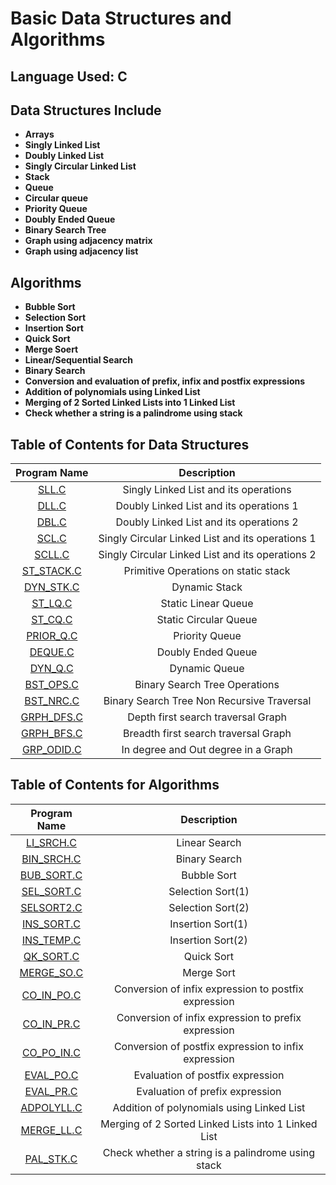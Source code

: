 # Basic Data Structures and Algorithms

## Language Used: C

## Data Structures Include

* **Arrays**
* **Singly Linked List**
* **Doubly Linked List**
* **Singly Circular Linked List**
* **Stack**
* **Queue**
* **Circular queue**
* **Priority Queue**
* **Doubly Ended Queue**
* **Binary Search Tree** 
* **Graph using adjacency matrix**
* **Graph using adjacency list**

## Algorithms

* **Bubble Sort**
* **Selection Sort**
* **Insertion Sort**
* **Quick Sort**
* **Merge Soert**
* **Linear/Sequential Search**
* **Binary Search**
* **Conversion and evaluation of prefix, infix and postfix expressions**
* **Addition of polynomials using Linked List** 
* **Merging of 2 Sorted Linked Lists into 1 Linked List**
* **Check whether a string is a palindrome using stack**


## Table of Contents for Data Structures

| Program Name                     | Description                          |
| :-----------------------------:  | :--------------------------------:   |
|[SLL.C](Programs/SLL.C)            |Singly Linked List and its operations|
|[DLL.C](Programs/DLL.C)            |Doubly Linked List and its operations 1|
|[DBL.C](Programs/DBL.C)            |Doubly Linked List and its operations 2|
|[SCL.C](Programs/SCL.C)            |Singly Circular Linked List and its operations 1|
|[SCLL.C](Programs/SCLL.C)          |Singly Circular Linked List and its operations 2|
|[ST_STACK.C](Programs/ST_STACK.C)  |Primitive Operations on static stack|
|[DYN_STK.C](Programs/DYN_STK.C)    |Dynamic Stack|
|[ST_LQ.C](Programs/ST_LQ.C)        |Static Linear Queue|
|[ST_CQ.C](Programs/ST_CQ.C)        |Static Circular Queue|
|[PRIOR_Q.C](Programs/PRIOR_Q.C)    |Priority Queue|
|[DEQUE.C](Programs/DEQUE.C)        |Doubly Ended Queue|
|[DYN_Q.C](Programs/DYN_Q.C)        |Dynamic Queue|
|[BST_OPS.C](Programs/BST_OPS.C)    |Binary Search Tree Operations|
|[BST_NRC.C](Programs/BST_NRT.C)    |Binary Search Tree Non Recursive Traversal|
|[GRPH_DFS.C](Programs/GRPH_DFS.C)  |Depth first search traversal Graph|
|[GRPH_BFS.C](Programs/GRPH_BFS.C)  |Breadth first search traversal Graph|
|[GRP_ODID.C](Programs/GRP_ODID.C)  |In degree and Out degree in a Graph|



## Table of Contents for Algorithms

| Program Name                     | Description                          |
| :-----------------------------:  | :--------------------------------:   |
|[LI_SRCH.C](Programs/LI_SRCH.C)      |Linear Search|
|[BIN_SRCH.C](Programs/BIN_SRCH.C)    |Binary Search|
|[BUB_SORT.C](Programs/BUB_SORT.C)    |Bubble Sort|
|[SEL_SORT.C](Programs/SEL_SORT.C)    |Selection Sort(1)|
|[SELSORT2.C](Programs/SELSORT2.C)    |Selection Sort(2)|
|[INS_SORT.C](Programs/INS_SORT.C)    |Insertion Sort(1)|
|[INS_TEMP.C](Programs/INS_TEMP.C)    |Insertion Sort(2)|
|[QK_SORT.C](Programs/QK_SORT.C)      |Quick Sort|
|[MERGE_SO.C](Programs/MERGE_SO.C)    |Merge Sort|
|[CO_IN_PO.C](Programs/CO_IN_PO.C)    |Conversion of infix expression to postfix expression|
|[CO_IN_PR.C](Programs/CO_IN_PR.C)    |Conversion of infix expression to prefix expression|
|[CO_PO_IN.C](Programs/CO_PO_IN.C)    |Conversion of postfix expression to infix expression|
|[EVAL_PO.C](Programs/EVAL_PO.C)      |Evaluation of postfix expression|
|[EVAL_PR.C](Programs/EVAL_PR.C)      |Evaluation of prefix expression|
|[ADPOLYLL.C](Programs/ADPOLYLL.C)    |Addition of polynomials using Linked List|
|[MERGE_LL.C](Programs/MERGE_LL.C)    |Merging of 2 Sorted Linked Lists into 1 Linked List|
|[PAL_STK.C](Programs/PAL_STK.C)      |Check whether a string is a palindrome using stack|